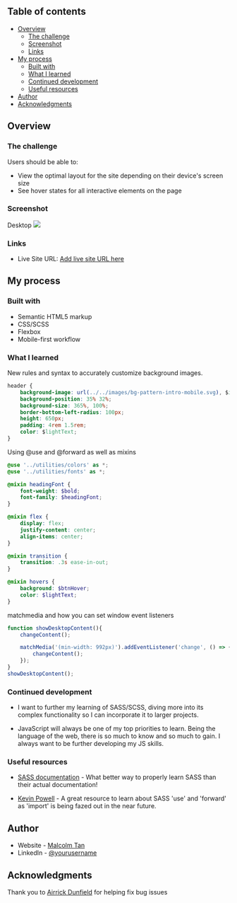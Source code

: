 ## Table of contents

- [Overview](#overview)
  - [The challenge](#the-challenge)
  - [Screenshot](#screenshot)
  - [Links](#links)
- [My process](#my-process)
  - [Built with](#built-with)
  - [What I learned](#what-i-learned)
  - [Continued development](#continued-development)
  - [Useful resources](#useful-resources)
- [Author](#author)
- [Acknowledgments](#acknowledgments)

## Overview

### The challenge

Users should be able to:

- View the optimal layout for the site depending on their device's screen size
- See hover states for all interactive elements on the page

### Screenshot

Desktop
![](screenshots/deskop.jpg)


### Links

- Live Site URL: [Add live site URL here](https://your-live-site-url.com)

## My process

### Built with

- Semantic HTML5 markup
- CSS/SCSS
- Flexbox
- Mobile-first workflow

### What I learned

New rules and syntax to accurately customize background images.
```css
header {
    background-image: url(../../images/bg-pattern-intro-mobile.svg), $introBg;
    background-position: 35% 32%;
    background-size: 365%, 100%;
    border-bottom-left-radius: 100px;
    height: 650px;
    padding: 4rem 1.5rem;
    color: $lightText;
}
```

Using @use and @forward as well as mixins 
```scss
@use '../utilities/colors' as *;
@use '../utilities/fonts' as *;

@mixin headingFont {
    font-weight: $bold;
    font-family: $headingFont;
}

@mixin flex {
    display: flex;
    justify-content: center;
    align-items: center;
}

@mixin transition {
    transition: .3s ease-in-out;
}

@mixin hovers {
    background: $btnHover;
    color: $lightText;
}
```

matchmedia and how you can set window event listeners
```js
function showDesktopContent(){
    changeContent();

    matchMedia('(min-width: 992px)').addEventListener('change', () => {
        changeContent();
    });
}
showDesktopContent();
```

### Continued development

- I want to further my learning of SASS/SCSS, diving more into its complex functionality so I can incorporate it to larger projects.

- JavaScript will always be one of my top priorities to learn. Being the language of the web, there is so much to know and so much to gain. I always want to be further developing my JS skills.

### Useful resources

- [SASS documentation](https://sass-lang.com/documentation/) - What better way to properly learn SASS than their actual documentation!

- [Kevin Powell](https://www.youtube.com/watch?v=CR-a8upNjJ0&ab_channel=KevinPowell) - A great resource to learn about SASS 'use' and 'forward' as 'import' is being fazed out in the near future. 

## Author

- Website - [Malcolm Tan](https://www.malcolm-tan.com)
- LinkedIn - [@yourusername](www.linkedin.com/in/malcolmtan-)

## Acknowledgments

Thank you to [Airrick Dunfield](https://github.com/airrickdunfield) for helping fix bug issues


